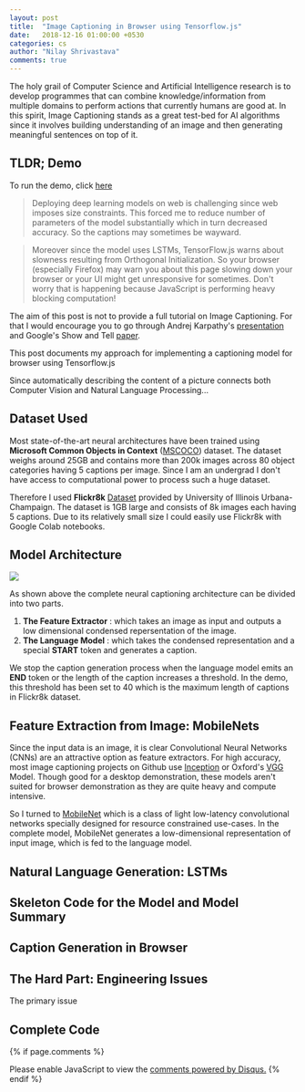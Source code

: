 ```yaml
---
layout: post
title:  "Image Captioning in Browser using Tensorflow.js"
date:   2018-12-16 01:00:00 +0530
categories: cs
author: "Nilay Shrivastava"
comments: true
---
```

The holy grail of Computer Science and Artificial Intelligence research is to develop programmes that can combine knowledge/information from multiple domains to perform actions that currently humans are good at. In this spirit, Image Captioning stands as a great test-bed for AI algorithms since it involves building understanding of an image and then generating meaningful sentences on top of it. 

## TLDR; Demo

To run the demo, click [here](https://euler16.github.io/demos/image-captioning/)

> Deploying deep learning models on web is challenging since web imposes size constraints. This forced me to reduce number of parameters of the model substantially which in turn decreased accuracy. So the captions may sometimes be wayward. 

> Moreover since the model uses LSTMs, TensorFlow.js warns about slowness resulting from Orthogonal Initialization. So your browser (especially Firefox) may warn you about this page slowing down your browser or your UI might get unresponsive for sometimes. Don't worry that is happening because JavaScript is performing heavy blocking computation!



The aim of this post is not to provide a full tutorial on Image Captioning. For that I would encourage you to go through Andrej Karpathy's [presentation](https://www.youtube.com/watch?v=yk6XDFm3J2c) and Google's Show and Tell [paper](https://arxiv.org/pdf/1609.06647.pdf).

This post documents my approach for implementing a captioning model for browser using Tensorflow.js

Since automatically describing the content of a picture connects both Computer Vision and Natural Language Processing...

## Dataset Used

Most state-of-the-art neural architectures have been trained using __Microsoft Common Objects in Context__ ([MSCOCO](http://cocodataset.org/#home)) dataset. The dataset weighs around 25GB and contains more than 200k images across 80 object categories having 5 captions per image. Since I am an undergrad I don't have access to computational power to process such a huge dataset.

Therefore I used __Flickr8k__ [Dataset]() provided by University of Illinois Urbana-Champaign. The dataset is 1GB large and consists of 8k images each having 5 captions. Due to its relatively small size I could easily use Flickr8k with Google Colab notebooks.

## Model Architecture
<img src="../../../../assets/image-captioning/image_cap_arch.png">

As shown above the complete neural captioning architecture can be divided into two parts.
1. __The Feature Extractor__ : which takes an image as input and outputs a low dimensional condensed repersentation of the image.
2. __The Language Model__ : which takes the condensed representation and a special __START__ token and generates a caption.

We stop the caption generation process when the language model emits an __END__ token or the length of the caption increases a threshold. In the demo, this threshold has been set to 40 which is the maximum length of captions in Flickr8k dataset.


## Feature Extraction from Image: MobileNets

Since the input data is an image, it is clear Convolutional Neural Networks (CNNs) are an attractive option as feature extractors. For high accuracy, most image captioning projects on Github use [Inception](https://ai.googleblog.com/2016/03/train-your-own-image-classifier-with.html) or Oxford's [VGG](http://www.robots.ox.ac.uk/~vgg/research/very_deep/) Model. Though good for a desktop demonstration, these models aren't suited for browser demonstration as they are quite heavy and compute intensive.

So I turned to [MobileNet](https://ai.googleblog.com/2017/06/mobilenets-open-source-models-for.html) which is a class of light low-latency convolutional networks specially designed for resource constrained use-cases. In the complete model, MobileNet generates a low-dimensional representation of input image, which is fed to the language model.

## Natural Language Generation: LSTMs

## Skeleton Code for the Model and Model Summary

## Caption Generation in Browser

## The Hard Part: Engineering Issues

The primary issue 

## Complete Code

{% if page.comments %}
<div id="disqus_thread"></div>
<script>

/**
*  RECOMMENDED CONFIGURATION VARIABLES: EDIT AND UNCOMMENT THE SECTION BELOW TO INSERT DYNAMIC VALUES FROM YOUR PLATFORM OR CMS.
*  LEARN WHY DEFINING THESE VARIABLES IS IMPORTANT: https://disqus.com/admin/universalcode/#configuration-variables*/
/*
var disqus_config = function () {
this.page.url = PAGE_URL;  // Replace PAGE_URL with your page's canonical URL variable
this.page.identifier = PAGE_IDENTIFIER; // Replace PAGE_IDENTIFIER with your page's unique identifier variable
};
*/
(function() { // DON'T EDIT BELOW THIS LINE
var d = document, s = d.createElement('script');
s.src = 'https://euler16.disqus.com/embed.js';
s.setAttribute('data-timestamp', +new Date());
(d.head || d.body).appendChild(s);
})();
</script>
<noscript>Please enable JavaScript to view the <a href="https://disqus.com/?ref_noscript">comments powered by Disqus.</a></noscript>
{% endif %}